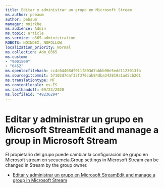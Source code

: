 ```yaml
---
title: Editar y administrar un grupo en Microsoft Stream
ms.author: pebaum
author: pebaum
manager: mnirkhe
ms.audience: Admin
ms.topic: article
ms.service: o365-administration
ROBOTS: NOINDEX, NOFOLLOW
localization_priority: Normal
ms.collection: Adm_O365
ms.custom:
- "9001509"
- "6452"
ms.openlocfilehash: cc4c64468df911f803d7abbb90e5edd1123013fb
ms.sourcegitcommit: 57102d7daf32f370cab84dba342819a1ad5cb261
ms.translationtype: MT
ms.contentlocale: es-ES
ms.lasthandoff: 09/23/2020
ms.locfileid: "48236294"
---
```

# <a name="edit-and-manage-a-group-in-microsoft-stream"></a><span data-ttu-id="1471d-102">Editar y administrar un grupo en Microsoft Stream</span><span class="sxs-lookup"><span data-stu-id="1471d-102">Edit and manage a group in Microsoft Stream</span></span>

<span data-ttu-id="1471d-103">El propietario del grupo puede cambiar la configuración de grupo en Microsoft stream en secuencia.</span><span class="sxs-lookup"><span data-stu-id="1471d-103">Group settings in Microsoft Stream can be changed in Stream by the group owner.</span></span>  

- [<span data-ttu-id="1471d-104">Editar y administrar un grupo en Microsoft Stream</span><span class="sxs-lookup"><span data-stu-id="1471d-104">Edit and manage a group in Microsoft Stream</span></span>](https://docs.microsoft.com/stream/portal-manage-groups)
